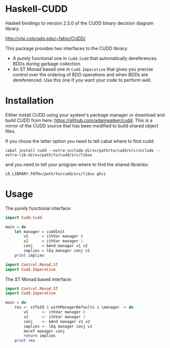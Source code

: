 # Haskell-CUDD

Haskell bindings to version 2.5.0 of the CUDD binary decision diagram library.

http://vlsi.colorado.edu/~fabio/CUDD/

This package provides two interfaces to the CUDD library:
* A purely functional one in `Cudd.Cudd` that automatically dereferences BDDs during garbage collection.
* An ST Monad based one in `Cudd.Imperative` that gives you precise control over the ordering of BDD operations and when BDDs are dereferenced. Use this one if you want your code to perform well.

# Installation

Either install CUDD using your system's package manager or download and build CUDD from here: https://github.com/adamwalker/cudd. This is a mirror of the CUDD source that has been modified to build shared object files.

If you chose the latter option you need to tell cabal where to find cudd:

`cabal install cudd --extra-include-dirs=/path/to/cudd/src/include --extra-lib-dirs=/path/to/cudd/src/libso`

and you need to tell your program where to find the shared libraries:

`LD_LIBRARY_PATH=/path/to/cudd/src/libso ghci`

# Usage

The purely functional interface:

```haskell
import Cudd.Cudd

main = do
    let manager = cuddInit
        v1      = ithVar manager 0
        v2      = ithVar manager 1
        conj    = bAnd manager v1 v2
        implies = lEq manager conj v1
    print implies

import Control.Monad.ST
import Cudd.Imperative
```

The ST Monad based interface:

```haskell
import Control.Monad.ST
import Cudd.Imperative

main = do
    res <- stToIO $ withManagerDefaults $ \manager -> do
        v1      <- ithVar manager 0
        v2      <- ithVar manager 1
        conj    <- bAnd manager v1 v2
        implies <- lEq manager conj v1
        deref manager conj
        return implies
    print res
```
